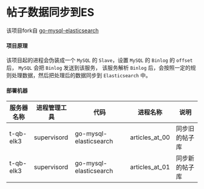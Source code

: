 帖子数据同步到ES
====================================

该项目fork自 [go-mysql-elasticsearch](https://github.com/siddontang/go-mysql-elasticsearch)

#### 项目原理

该项目起的进程会伪装成一个 `MySQL` 的 `Slave`，设置 `MySQL` 的 `Binlog` 的 `offset` 后， `MySQL` 会把 `Binlog` 发送到该服务，
该服务解析 `Binlog` 后，会按照一定的规则处理数据，然后把处理后的数据同步到 `Elasticsearch` 中。


#### 部署机器

| 服务器名称 | 进程管理工具 | 代码                   | 进程名称       | 说明           |
| ----       | ----         | ----                   | ----           | ----           |
| t-qb-elk3  | supervisord  | go-mysql-elasticsearch | articles_at_00 | 同步旧的帖子库 |
| t-qb-elk3  | supervisord  | go-mysql-elasticsearch | articles_at_01 | 同步新的帖子库 |

